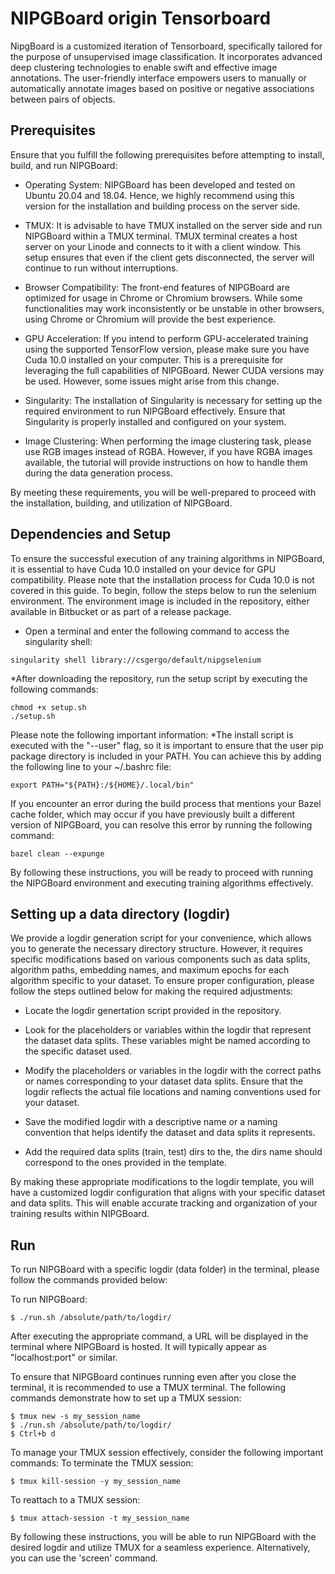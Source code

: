 # NIPGBoard origin Tensorboard

NipgBoard is a customized iteration of Tensorboard, specifically tailored for the purpose of unsupervised image classification. It incorporates advanced deep clustering technologies to enable swift and effective image annotations. The user-friendly interface empowers users to manually or automatically annotate images based on positive or negative associations between pairs of objects.

## Prerequisites

Ensure that you fulfill the following prerequisites before attempting to install, build, and run NIPGBoard:
* Operating System: NIPGBoard has been developed and tested on Ubuntu 20.04 and 18.04. Hence, we highly recommend using this version for the installation and building process on the server side.

* TMUX: It is advisable to have TMUX installed on the server side and run NIPGBoard within a TMUX terminal. TMUX terminal creates a host server on your Linode and connects to it with a client window. This setup ensures that even if the client gets disconnected, the server will continue to run without interruptions.

* Browser Compatibility: The front-end features of NIPGBoard are optimized for usage in Chrome or Chromium browsers. While some functionalities may work inconsistently or be unstable in other browsers, using Chrome or Chromium will provide the best experience.

* GPU Acceleration: If you intend to perform GPU-accelerated training using the supported TensorFlow version, please make sure you have Cuda 10.0 installed on your computer. This is a prerequisite for leveraging the full capabilities of NIPGBoard. Newer CUDA versions may be used. However, some issues might arise from this change.

* Singularity: The installation of Singularity is necessary for setting up the required environment to run NIPGBoard effectively. Ensure that Singularity is properly installed and configured on your system.

* Image Clustering: When performing the image clustering task, please use RGB images instead of RGBA. However, if you have RGBA images available, the tutorial will provide instructions on how to handle them during the data generation process.

By meeting these requirements, you will be well-prepared to proceed with the installation, building, and utilization of NIPGBoard.

## Dependencies and Setup
To ensure the successful execution of any training algorithms in NIPGBoard, it is essential to have Cuda 10.0 installed on your device for GPU compatibility. Please note that the installation process for Cuda 10.0 is not covered in this guide.
To begin, follow the steps below to run the selenium environment. The environment image is included in the repository, either available in Bitbucket or as part of a release package.
* Open a terminal and enter the following command to access the singularity shell:  
```
singularity shell library://csgergo/default/nipgselenium
```

*After downloading the repository, run the setup script by executing the following commands:

```
chmod +x setup.sh
./setup.sh
```

Please note the following important information:
*The install script is executed with the "--user" flag, so it is important to ensure that the user pip package directory is included in your PATH. You can achieve this by adding the following line to your ~/.bashrc file:
```
export PATH="${PATH}:/${HOME}/.local/bin"
```


If you encounter an error during the build process that mentions your Bazel cache folder, which may occur if you have previously built a different version of NIPGBoard, you can resolve this error by running the following command:

```
bazel clean --expunge
```

By following these instructions, you will be ready to proceed with running the NIPGBoard environment and executing training algorithms effectively.

## Setting up a data directory (logdir)
We provide a logdir generation script for your convenience, which allows you to generate the necessary directory structure. However, it requires specific modifications based on various components such as data splits, algorithm paths, embedding names, and maximum epochs for each algorithm specific to your dataset. To ensure proper configuration, please follow the steps outlined below for making the required adjustments:

* Locate the logdir genertation script provided in the repository.

* Look for the placeholders or variables within the logdir that represent the dataset data splits. These variables might be named according to the specific dataset used.

* Modify the placeholders or variables in the logdir with the correct paths or names corresponding to your dataset data splits. Ensure that the logdir reflects the actual file locations and naming conventions used for your dataset.

* Save the modified logdir with a descriptive name or a naming convention that helps identify the dataset and data splits it represents.

* Add the required data splits (train, test) dirs to the, the dirs name should correspond to the ones provided in the template. 


By making these appropriate modifications to the logdir template, you will have a customized logdir configuration that aligns with your specific dataset and data splits. This will enable accurate tracking and organization of your training results within NIPGBoard.
## Run
To run NIPGBoard with a specific logdir (data folder) in the terminal, please follow the commands provided below:

To run NIPGBoard:
```
$ ./run.sh /absolute/path/to/logdir/
```
After executing the appropriate command, a URL will be displayed in the terminal where NIPGBoard is hosted. It will typically appear as "localhost:port" or similar.

To ensure that NIPGBoard continues running even after you close the terminal, it is recommended to use a TMUX terminal. The following commands demonstrate how to set up a TMUX session:

```
$ tmux new -s my_session_name
$ ./run.sh /absolute/path/to/logdir/
$ Ctrl+b d
```

To manage your TMUX session effectively, consider the following important commands:
To terminate the TMUX session:

```
$ tmux kill-session -y my_session_name
```

To reattach to a TMUX session:

```
$ tmux attach-session -t my_session_name
```
By following these instructions, you will be able to run NIPGBoard with the desired logdir and utilize TMUX for a seamless experience. Alternatively, you can use the 'screen' command.
